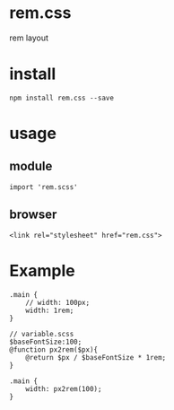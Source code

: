 # rem.css

rem layout

# install
    npm install rem.css --save

# usage

## module
    import 'rem.scss'

## browser
    <link rel="stylesheet" href="rem.css">

# Example
    .main {
        // width: 100px;
        width: 1rem;
    }

    // variable.scss
    $baseFontSize:100;
    @function px2rem($px){
        @return $px / $baseFontSize * 1rem;
    }

    .main {
        width: px2rem(100);
    }
